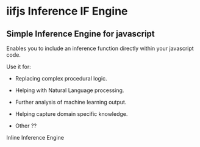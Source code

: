 # iifjs Inference IF Engine

## Simple Inference Engine for javascript

Enables you to include an inference function directly within your javascript
code.

Use it for:

- Replacing complex procedural logic.

- Helping with Natural Language processing.

- Further analysis of machine learning output.

- Helping capture domain specific knowledge.

- Other ??

Inline Inference Engine
